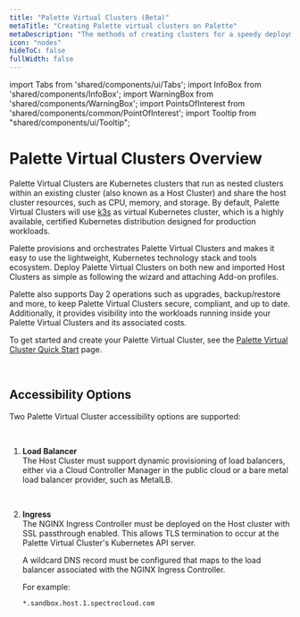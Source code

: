 ```yaml
---
title: "Palette Virtual Clusters (Beta)"
metaTitle: "Creating Palette virtual clusters on Palette"
metaDescription: "The methods of creating clusters for a speedy deployment on any CSP"
icon: "nodes"
hideToC: false
fullWidth: false
---
```


import Tabs from 'shared/components/ui/Tabs';
import InfoBox from 'shared/components/InfoBox';
import WarningBox from 'shared/components/WarningBox';
import PointsOfInterest from 'shared/components/common/PointOfInterest';
import Tooltip from "shared/components/ui/Tooltip";


# Palette Virtual Clusters Overview

Palette Virtual Clusters are Kubernetes clusters that run as nested clusters within an existing cluster (also known as a Host Cluster) and share the host cluster resources, such as CPU, memory, and storage. By default, Palette Virtual Clusters will use [k3s](https://github.com/k3s-io/k3s) as virtual Kubernetes cluster, which is a highly available, certified Kubernetes distribution designed for production workloads.


Palette provisions and orchestrates Palette Virtual Clusters and makes it easy to use the lightweight, Kubernetes technology stack and tools ecosystem. Deploy Palette Virtual Clusters on both new and imported Host Clusters as simple as following the wizard and attaching Add-on profiles.

Palette also supports Day 2 operations such as upgrades, backup/restore and more, to keep Palette Virtual Clusters secure, compliant, and up to date. Additionally, it provides visibility into the workloads running inside your Palette Virtual Clusters and its associated costs.

To get started and create your Palette Virtual Cluster, see the [Palette Virtual Cluster Quick Start](/clusters/palette-virtual-clusters/cluster-quickstart) page.


<br />

## Accessibility Options

Two Palette Virtual Cluster accessibility options are supported:<p></p><br />
1. **Load Balancer** <br />
The Host Cluster must support dynamic provisioning of load balancers, either via a Cloud Controller Manager in the public cloud or a bare metal load balancer provider, such as MetalLB.<p></p><br />

1. **Ingress** <br />
The NGINX Ingress Controller must be deployed on the Host cluster with SSL passthrough enabled. This allows TLS termination to occur at the Palette Virtual Cluster's Kubernetes API server.<br />

   A wildcard DNS record must be configured that maps to the load balancer associated with the NGINX Ingress Controller.

   For example:

   `*.sandbox.host.1.spectrocloud.com`

<br />
<br />


